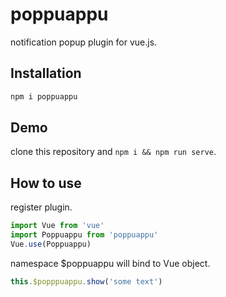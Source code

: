 # poppuappu
notification popup plugin for vue.js.

## Installation
```cmd
npm i poppuappu
```

## Demo
clone this repository and `npm i && npm run serve`.

## How to use
register plugin.
```js
import Vue from 'vue'
import Poppuappu from 'poppuappu'
Vue.use(Poppuappu)
```

namespace $poppuappu will bind to Vue object.
```js
this.$popppuappu.show('some text')
```
